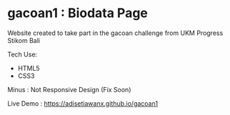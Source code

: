 # gacoan1 : Biodata Page

Website created to take part in the gacoan challenge from UKM Progress Stikom Bali

Tech Use:
- HTML5
- CSS3

Minus : Not Responsive Design (Fix Soon)

Live Demo : https://adisetiawanx.github.io/gacoan1
